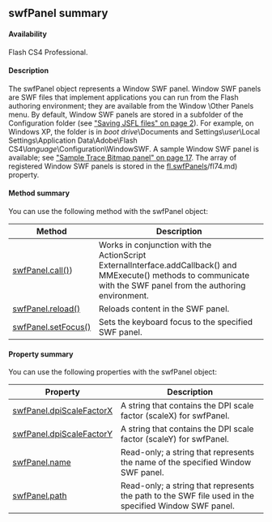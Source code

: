 ## swfPanel summary

#### Availability

Flash CS4 Professional.

#### Description

The swfPanel object represents a Window SWF panel. Window SWF panels are SWF files that implement applications you can run from the Flash authoring environment; they are available from the Window \Other Panels menu. By default, Window SWF panels are stored in a subfolder of the Configuration folder (see ["Saving JSFL files" on page 2](#_bookmark3)). For example, on Windows XP, the folder is in *boot drive*\\Documents and Settings\\*user*\\Local Settings\\Application Data\\Adobe\\Flash CS4\\*language*\\Configuration\\WindowSWF. A sample Window SWF panel is available; see ["Sample Trace Bitmap panel" on page 17](#_bookmark11). The array of registered Window SWF panels is stored in the [fl.swfPanels](#!AdobeDocs/developers-animatesdk-docs/test/flash_object_(fl)/fl74.md)/fl74.md) property.

#### Method summary

You can use the following method with the swfPanel object:

| **Method**                           | **Description**                                                                                                                                                      |
|--------------------------------------|----------------------------------------------------------------------------------------------------------------------------------------------------------------------|
| [swfPanel.call()](#!AdobeDocs/developers-animatesdk-docs/test/swfPanel_object/swfPanel.md))  | Works in conjunction with the ActionScript ExternalInterface.addCallback() and MMExecute() methods to communicate with the SWF panel from the authoring environment. |
| [swfPanel.reload()](#!AdobeDocs/developers-animatesdk-docs/test/swfPanel_object/swfPane5.md)   | Reloads content in the SWF panel.                                                                                                                                    |
| [swfPanel.setFocus()](#!AdobeDocs/developers-animatesdk-docs/test/swfPanel_object/swfPane6.md) | Sets the keyboard focus to the specified SWF panel.                                                                                                                  |

#### Property summary

You can use the following properties with the swfPanel object:

| **Property**                              | **Description**                                                                                      |
|-------------------------------------------|------------------------------------------------------------------------------------------------------|
| [swfPanel.dpiScaleFactorX](#!AdobeDocs/developers-animatesdk-docs/test/swfPanel_object/swfPane1.md) | A string that contains the DPI scale factor (scaleX) for swfPanel.                                   |
| [swfPanel.dpiScaleFactorY](#!AdobeDocs/developers-animatesdk-docs/test/swfPanel_object/swfPane2.md) | A string that contains the DPI scale factor (scaleY) for swfPanel.                                   |
| [swfPanel.name](#!AdobeDocs/developers-animatesdk-docs/test/swfPanel_object/swfPane3.md)            | Read-only; a string that represents the name of the specified Window SWF panel.                      |
| [swfPanel.path](#!AdobeDocs/developers-animatesdk-docs/test/swfPanel_object/swfPane4.md)            | Read-only; a string that represents the path to the SWF file used in the specified Window SWF panel. |

<span id="swfPanel.call()" class="anchor"></span>

